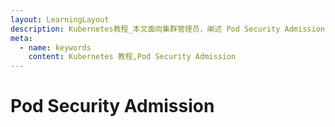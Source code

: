 ```yaml
---
layout: LearningLayout
description: Kubernetes教程_本文面向集群管理员，阐述 Pod Security Admission 的相关概念。
meta:
  - name: keywords
    content: Kubernetes 教程,Pod Security Admission
---
```


# Pod Security Admission

<AdSenseTitle/>